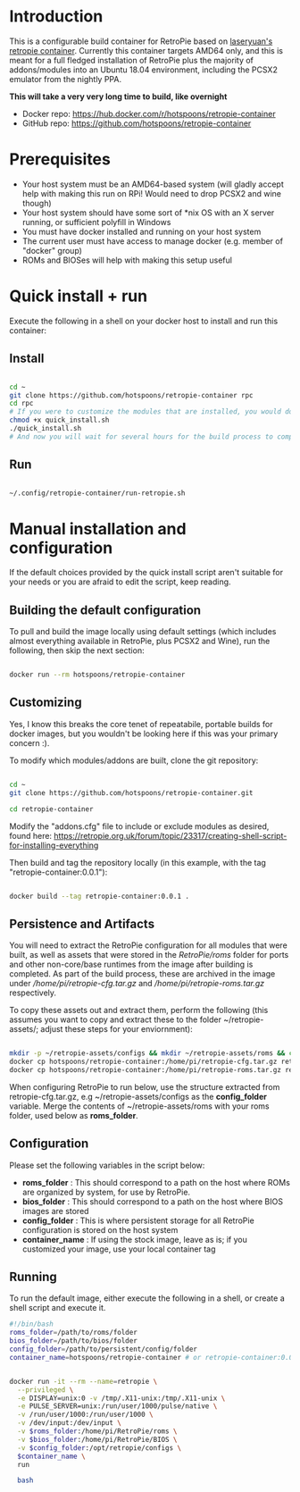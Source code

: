 # Introduction

This is a configurable build container for RetroPie based on [laseryuan's retropie container](https://github.com/laseryuan/docker-apps/tree/master/retropie).
Currently this container targets AMD64 only, and this is meant for a full fledged installation of RetroPie plus the majority of addons/modules into an 
Ubuntu 18.04 environment, including the PCSX2 emulator from the nightly PPA. 

**This will take a very very long time to build, like overnight**

 - Docker repo: https://hub.docker.com/r/hotspoons/retropie-container
 - GitHub repo: https://github.com/hotspoons/retropie-container

# Prerequisites

 - Your host system must be an AMD64-based system (will gladly accept help with making this run on RPi! Would need to drop PCSX2 and wine though)
 - Your host system should have some sort of *nix OS with an X server running, or sufficient polyfill in Windows
 - You must have docker installed and running on your host system
 - The current user must have access to manage docker (e.g. member of "docker" group)
 - ROMs and BIOSes will help with making this setup useful

# Quick install + run

Execute the following in a shell on your docker host to install and run this container:

## Install

```bash

cd ~
git clone https://github.com/hotspoons/retropie-container rpc
cd rpc
# If you were to customize the modules that are installed, you would do it here by editing "addons.cfg", then continue with the next step
chmod +x quick_install.sh
./quick_install.sh
# And now you will wait for several hours for the build process to complete

```

## Run

```bash

~/.config/retropie-container/run-retropie.sh

```

# Manual installation and configuration

If the default choices provided by the quick install script aren't suitable for your needs or you are afraid to edit the script, 
keep reading.

## Building the default configuration

To pull and build the image locally using default settings (which includes almost everything available in RetroPie, plus PCSX2 and Wine), 
run the following, then skip the next section:

```bash

docker run --rm hotspoons/retropie-container

```


## Customizing

Yes, I know this breaks the core tenet of repeatabile, portable builds for docker images, but you wouldn't be looking here if this was your primary concern :).

To modify which modules/addons are built, clone the git repository:

```bash

cd ~
git clone https://github.com/hotspoons/retropie-container.git

cd retropie-container

```

Modify the "addons.cfg" file to include or exclude modules as desired, found here: https://retropie.org.uk/forum/topic/23317/creating-shell-script-for-installing-everything

Then build and tag the repository locally (in this example, with the tag "retropie-container:0.0.1"):

```bash

docker build --tag retropie-container:0.0.1 .

```

## Persistence and Artifacts

You will need to extract the RetroPie configuration for all modules that were built, as well as assets that were stored in the *RetroPie/roms* folder for
ports and other non-core/base runtimes from the image after building is completed. As part of the build process, these are archived in the image under 
*/home/pi/retropie-cfg.tar.gz* and */home/pi/retropie-roms.tar.gz* respectively.

To copy these assets out and extract them, perform the following (this assumes you want to copy and extract these to the folder ~/retropie-assets/; adjust these steps for your enviornment):

```bash

mkdir -p ~/retropie-assets/configs && mkdir ~/retropie-assets/roms && cd ~/retropie-assets
docker cp hotspoons/retropie-container:/home/pi/retropie-cfg.tar.gz retropie-cfg.tar.gz && tar -xvf retropie-cfg.tar.gz -C configs # or  - docker cp retropie-container:0.0.1:/home/pi/... if using a custom image
docker cp hotspoons/retropie-container:/home/pi/retropie-roms.tar.gz retropie-roms.tar.gz && tar -xvf retropie-roms.tar.gz -C roms

```

When configuring RetroPie to run below, use the structure extracted from retropie-cfg.tar.gz, e.g ~/retropie-assets/configs as the **config_folder** variable. 
Merge the contents of ~/retropie-assets/roms with your roms folder, used below as **roms_folder**.


## Configuration

Please set the following variables in the script below:

 - **roms_folder** : This should correspond to a path on the host where ROMs are organized by system, for use by RetroPie. 
 - **bios_folder** : This should correspond to a path on the host where BIOS images are stored
 - **config_folder** : This is where persistent storage for all RetroPie configuration is stored on the host system
 - **container_name** : If using the stock image, leave as is; if you customized your image, use your local container tag 

## Running

To run the default image, either execute the following in a shell, or create a shell script and execute it.

```bash
#!/bin/bash
roms_folder=/path/to/roms/folder
bios_folder=/path/to/bios/folder
config_folder=/path/to/persistent/config/folder
container_name=hotspoons/retropie-container # or retropie-container:0.0.1 if built and tagged locally


docker run -it --rm --name=retropie \
  --privileged \
  -e DISPLAY=unix:0 -v /tmp/.X11-unix:/tmp/.X11-unix \
  -e PULSE_SERVER=unix:/run/user/1000/pulse/native \
  -v /run/user/1000:/run/user/1000 \
  -v /dev/input:/dev/input \
  -v $roms_folder:/home/pi/RetroPie/roms \
  -v $bios_folder:/home/pi/RetroPie/BIOS \
  -v $config_folder:/opt/retropie/configs \
  $container_name \
  run

  bash


```
